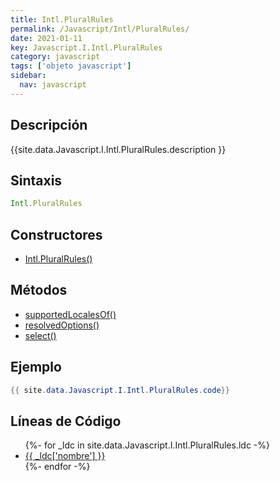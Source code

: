 ```yaml
---
title: Intl.PluralRules
permalink: /Javascript/Intl/PluralRules/
date: 2021-01-11
key: Javascript.I.Intl.PluralRules
category: javascript
tags: ['objeto javascript']
sidebar: 
  nav: javascript
---
```


## Descripción
{{site.data.Javascript.I.Intl.PluralRules.description }}

## Sintaxis
~~~javascript
Intl.PluralRules
~~~

## Constructores
* [Intl.PluralRules()](/Javascript/Intl/PluralRules/Intl/PluralRules/)

## Métodos
* [supportedLocalesOf()](/Javascript/Intl/PluralRules/supportedLocalesOf)
* [resolvedOptions()](/Javascript/Intl/PluralRules/resolvedOptions)
* [select()](/Javascript/Intl/PluralRules/select)

## Ejemplo
~~~java
{{ site.data.Javascript.I.Intl.PluralRules.code}}
~~~

## Líneas de Código
<ul>
{%- for _ldc in site.data.Javascript.I.Intl.PluralRules.ldc -%}
   <li>
       <a href="{{_ldc['url'] }}">{{ _ldc['nombre'] }}</a>
   </li>
{%- endfor -%}
</ul>
